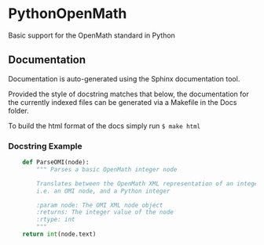 # PythonOpenMath
Basic support for the OpenMath standard in Python

## Documentation
Documentation is auto-generated using the Sphinx documentation tool.

Provided the style of docstring matches that below, the documentation
for the currently indexed files can be generated via a Makefile in the 
Docs folder.

To build the html format of the docs simply run `$ make html` 

### Docstring Example

``` python
	def ParseOMI(node):
		""" Parses a basic OpenMath integer node

	    Translates between the OpenMath XML representation of an integer,
		i.e. an OMI node, and a Python integer

	    :param node: The OMI XML node object
		:returns: The integer value of the node
		:rtype: int
		"""
    return int(node.text)
```
